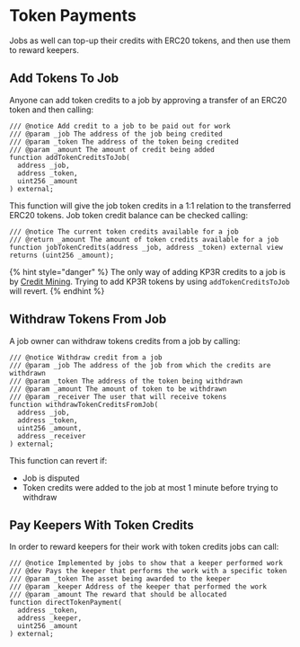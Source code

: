 # Token Payments

Jobs as well can top-up their credits with ERC20 tokens, and then use them to reward keepers.

## Add Tokens To Job

Anyone can add token credits to a job by approving a transfer of an ERC20 token and then calling:

```solidity
/// @notice Add credit to a job to be paid out for work
/// @param _job The address of the job being credited
/// @param _token The address of the token being credited
/// @param _amount The amount of credit being added
function addTokenCreditsToJob(
  address _job,
  address _token,
  uint256 _amount
) external;
```

This function will give the job token credits in a 1:1 relation to the transferred ERC20 tokens. Job token credit balance can be checked calling:

```solidity
/// @notice The current token credits available for a job
/// @return _amount The amount of token credits available for a job
function jobTokenCredits(address _job, address _token) external view returns (uint256 _amount);
```

{% hint style="danger" %}
The only way of adding KP3R credits to a job is by [Credit Mining](credit-mining.md). Trying to add KP3R tokens by using `addTokenCreditsToJob` will revert.
{% endhint %}

## Withdraw Tokens From Job

A job owner can withdraw tokens credits from a job by calling:

```solidity
/// @notice Withdraw credit from a job
/// @param _job The address of the job from which the credits are withdrawn
/// @param _token The address of the token being withdrawn
/// @param _amount The amount of token to be withdrawn
/// @param _receiver The user that will receive tokens
function withdrawTokenCreditsFromJob(
  address _job,
  address _token,
  uint256 _amount,
  address _receiver
) external;
```

This function can revert if:

* Job is disputed
* Token credits were added to the job at most 1 minute before trying to withdraw

## Pay Keepers With Token Credits

In order to reward keepers for their work with token credits jobs can call:

```solidity
/// @notice Implemented by jobs to show that a keeper performed work
/// @dev Pays the keeper that performs the work with a specific token
/// @param _token The asset being awarded to the keeper
/// @param _keeper Address of the keeper that performed the work
/// @param _amount The reward that should be allocated
function directTokenPayment(
  address _token,
  address _keeper,
  uint256 _amount
) external;
```
